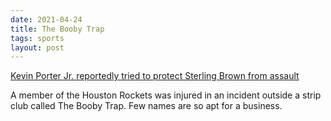 ```yaml
---
date: 2021-04-24
title: The Booby Trap
tags: sports
layout: post
---
```


[Kevin Porter Jr. reportedly tried to protect Sterling Brown from assault](https://rocketswire.usatoday.com/2021/04/21/kevin-porter-jr-reportedly-tried-to-protect-sterling-brown-from-assault/)

A member of the Houston Rockets was injured in an incident outside a strip club called The Booby Trap. Few names are so apt for a business.